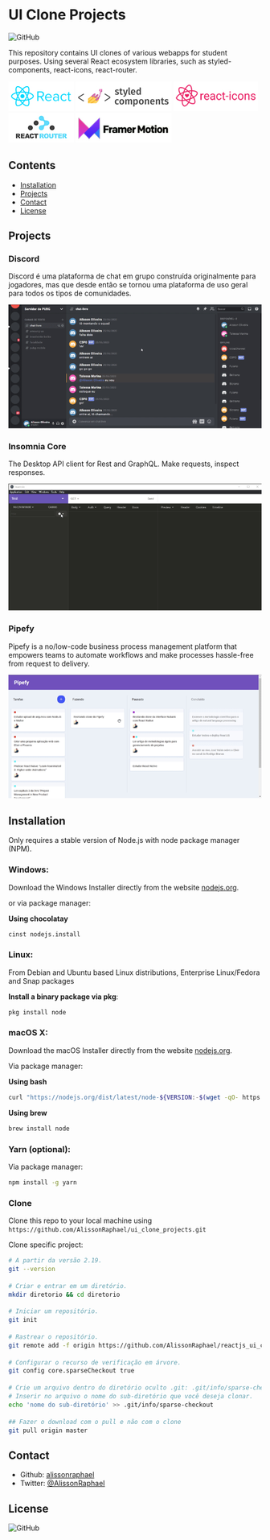 # UI Clone Projects

![GitHub](https://img.shields.io/github/license/AlissonRaphael/ui_clone_projects)

This repository contains UI clones of various webapps for student purposes. Using several React ecosystem libraries, such as styled-components, react-icons, react-router.

![](https://github.com/AlissonRaphael/reactjs_ui_clone_projects/blob/main/react.jpg)
![](https://github.com/AlissonRaphael/reactjs_ui_clone_projects/blob/main/styled_components.jpg)
![](https://github.com/AlissonRaphael/reactjs_ui_clone_projects/blob/main/react_icons.jpg)
![](https://github.com/AlissonRaphael/reactjs_ui_clone_projects/blob/main/react_router.jpg)
![](https://github.com/AlissonRaphael/reactjs_ui_clone_projects/blob/main/framer_motion.jpg)


## Contents
- [Installation](#installation)
- [Projects](#projects)
- [Contact](#contact)
- [License](#license)

## Projects
### Discord

Discord é uma plataforma de chat em grupo construída originalmente para jogadores, mas que desde então se tornou uma plataforma de uso geral para todos os tipos de comunidades.

![](https://github.com/AlissonRaphael/reactjs_ui_clone_projects/blob/main/discord/discord.gif)

### Insomnia Core

The Desktop API client for Rest and GraphQL. Make requests, inspect responses.

![](https://raw.githubusercontent.com/AlissonRaphael/reactjs_ui_clone_projects/main/insomnia/screenshot.gif)

### Pipefy

Pipefy is a no/low-code business process management platform that empowers teams to automate workflows and make processes hassle-free from request to delivery.

![](https://raw.githubusercontent.com/AlissonRaphael/reactjs_ui_clone_projects/main/pipefy/pipefy.gif)

## Installation
Only requires a stable version of Node.js with node package manager (NPM).

### Windows:

Download the Windows Installer directly from the website [nodejs.org](https://nodejs.org/en/).

or via package manager:

__Using chocolatay__
```sh
cinst nodejs.install
```

### Linux:

From Debian and Ubuntu based Linux distributions, Enterprise Linux/Fedora and Snap packages

__Install a binary package via pkg__:
```sh
pkg install node
```

### macOS X:

Download the macOS Installer directly from the website [nodejs.org](https://nodejs.org/en/).

Via package manager:

__Using bash__
```sh
curl "https://nodejs.org/dist/latest/node-${VERSION:-$(wget -qO- https://nodejs.org/dist/latest/ | sed -nE 's|.*>node-(.*)\.pkg</a>.*|\1|p')}.pkg" > "$HOME/Downloads/node-latest.pkg" && sudo installer -store -pkg "$HOME/Downloads/node-latest.pkg" -target "/"
```
__Using brew__
```sh
brew install node
```

### Yarn (optional):

Via package manager:
```sh
npm install -g yarn
```

### Clone

Clone this repo to your local machine using `https://github.com/AlissonRaphael/ui_clone_projects.git`

Clone specific project:
```sh
# A partir da versão 2.19.
git --version

# Criar e entrar em um diretório.
mkdir diretorio && cd diretorio

# Iniciar um repositório.
git init

# Rastrear o repositório.
git remote add -f origin https://github.com/AlissonRaphael/reactjs_ui_clone_projects

# Configurar o recurso de verificação em árvore.
git config core.sparseCheckout true

# Crie um arquivo dentro do diretório oculto .git: .git/info/sparse-checkout
# Inserir no arquivo o nome do sub-diretório que você deseja clonar.
echo 'nome do sub-diretório' >> .git/info/sparse-checkout

## Fazer o download com o pull e não com o clone
git pull origin master
```

## Contact
- Github: [alissonraphael](https://gist.github.com/AlissonRaphael)
- Twitter: [@AlissonRaphaeI](@AlissonRaphaeI)

## License

![GitHub](https://img.shields.io/github/license/alissonraphael/ui_clone_projects)
